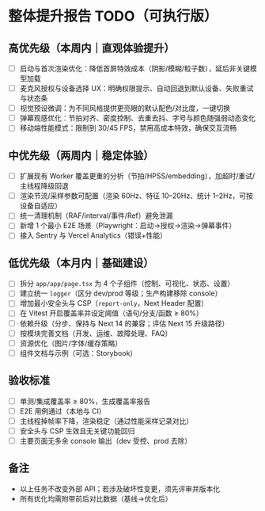 # 整体提升报告 TODO（可执行版）

## 高优先级（本周内｜直观体验提升）
- [ ] 启动与首次渲染优化：降低首屏特效成本（阴影/模糊/粒子数），延后非关键模型加载
- [ ] 麦克风授权与设备选择 UX：明确权限提示、自动回退到默认设备、失败重试与状态条
- [ ] 视觉预设微调：为不同风格提供更亮眼的默认配色/对比度，一键切换
- [ ] 弹幕观感优化：节拍对齐、密度控制、去重去抖、字号与颜色随强弱动态变化
- [ ] 移动端性能模式：限制到 30/45 FPS，禁用高成本特效，确保交互流畅

## 中优先级（两周内｜稳定体验）
- [ ] 扩展现有 Worker 覆盖更重的分析（节拍/HPSS/embedding），加超时/重试/主线程降级回退
- [ ] 渲染节流/采样参数可配置（渲染 60Hz、特征 10–20Hz、统计 1–2Hz，可按设备自适应）
- [ ] 统一清理机制（RAF/interval/事件/Ref）避免泄漏
- [ ] 新增 1 个最小 E2E 场景（Playwright：启动→授权→渲染→弹幕事件）
- [ ] 接入 Sentry 与 Vercel Analytics（错误+性能）

## 低优先级（本月内｜基础建设）
- [ ] 拆分 `app/app/page.tsx` 为 4 个子组件（控制、可视化、状态、设置）
- [ ] 建立统一 `logger`（区分 dev/prod 等级；生产构建移除 console）
- [ ] 增加最小安全头与 CSP（`report-only`，Next Header 配置）
- [ ] 在 Vitest 开启覆盖率并设定阈值（语句/分支/函数 ≥ 80%）
- [ ] 依赖升级（分步、保持与 Next 14 的兼容；评估 Next 15 升级路径）
- [ ] 按模块完善文档（开发、运维、故障处理、FAQ）
- [ ] 资源优化（图片/字体/缓存策略）
- [ ] 组件文档与示例（可选：Storybook）

## 验收标准
- [ ] 单测/集成覆盖率 ≥ 80%，生成覆盖率报告
- [ ] E2E 用例通过（本地与 CI）
- [ ] 主线程掉帧率下降，渲染稳定（通过性能采样记录对比）
- [ ] 安全头与 CSP 生效且无关键功能回归
- [ ] 主要页面无多余 console 输出（dev 受控、prod 去除）

## 备注
- 以上任务不改变外部 API；若涉及破坏性变更，须先评审并版本化
- 所有优化均需附带前后对比数据（基线→优化后）


